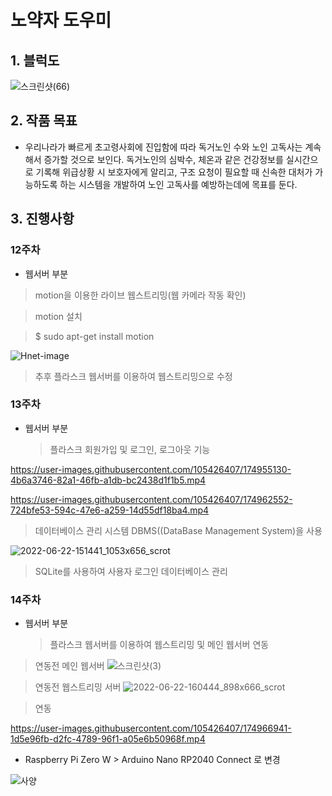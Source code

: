 # 노약자 도우미


## **1. 블럭도**

![스크린샷(66)](https://user-images.githubusercontent.com/105420733/170254203-b201b56a-5249-462b-9ef7-e47de8cbcc74.png)


## **2. 작품 목표**

- 우리나라가 빠르게 초고령사회에 진입함에 따라 독거노인 수와 노인 고독사는 계속해서 증가할 것으로 보인다. 독거노인의 심박수, 체온과 같은 건강정보를 실시간으로 기록해 위급상황 시 보호자에게 알리고, 구조 요청이 필요할 때 신속한 대처가 가능하도록 하는 시스템을 개발하여 노인 고독사를 예방하는데에 목표를 둔다. 


## **3. 진행사항**

### 12주차

* 웹서버 부분
 >motion을 이용한 라이브 웹스트리밍(웹 카메라 작동 확인)
 
 >motion 설치
 
 > $ sudo apt-get install motion

![Hnet-image](https://user-images.githubusercontent.com/105420733/170521420-48f7b16f-75a5-469e-91fe-d81626b120f0.gif)
 >추후 플라스크 웹서버를 이용하여 웹스트리밍으로 수정
  
### 13주차
  
* 웹서버 부분
  >플라스크 회원가입 및 로그인, 로그아웃 기능
  

https://user-images.githubusercontent.com/105426407/174955130-4b6a3746-82a1-46fb-a1db-bc2438d1f1b5.mp4




https://user-images.githubusercontent.com/105426407/174962552-724bfe53-594c-47e6-a259-14d55df18ba4.mp4




  >데이터베이스 관리 시스템 DBMS((DataBase Management System)을 사용
  
 
  ![2022-06-22-151441_1053x656_scrot](https://user-images.githubusercontent.com/105426407/174958696-fabcdb79-540a-43ea-b400-67c7aa9ad43e.png)
   
  >SQLite를 사용하여 사용자 로그인 데이터베이스 관리
  
 ### 14주차
 
* 웹서버 부분
  > 플라스크 웹서버를 이용하여 웹스트리밍 및 메인 웹서버 연동
>연동전 메인 웹서버
![스크린샷(3)](https://user-images.githubusercontent.com/105426407/174965025-943a2f69-39a6-45a9-b9f0-02331055c8f8.png)

>연동전 웹스트리밍 서버
![2022-06-22-160444_898x666_scrot](https://user-images.githubusercontent.com/105426407/174965947-a393997d-8c84-4798-a249-d136902306cc.png)

>연동

https://user-images.githubusercontent.com/105426407/174966941-1d5e96fb-d2fc-4789-96f1-a05e6b50968f.mp4



* Raspberry Pi Zero W > Arduino Nano RP2040 Connect 로 변경

![사양](https://user-images.githubusercontent.com/105420733/170625585-af5e94cb-bba4-4fac-a0e9-2befb2a7de36.png)
